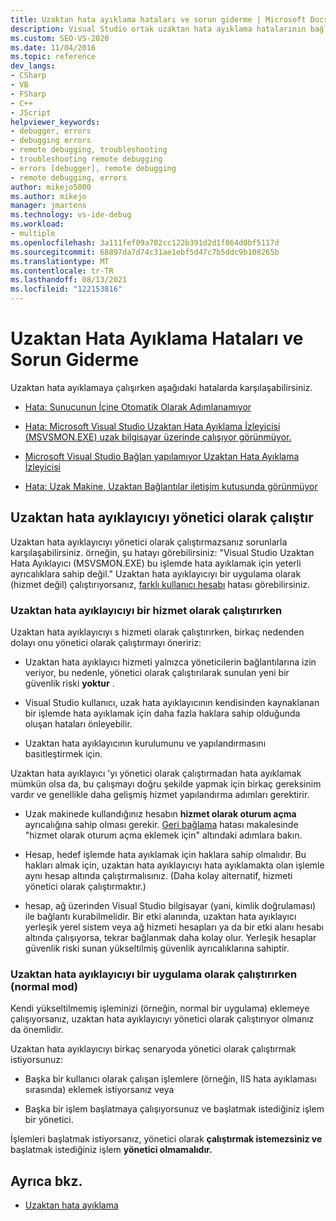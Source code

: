 ```yaml
---
title: Uzaktan hata ayıklama hataları ve sorun giderme | Microsoft Docs
description: Visual Studio ortak uzaktan hata ayıklama hatalarının bağlantılarını görüntüleyin. Uzaktan hata ayıklayıcı 'yı yönetici olarak çalıştırmayı öğrenin.
ms.custom: SEO-VS-2020
ms.date: 11/04/2016
ms.topic: reference
dev_langs:
- CSharp
- VB
- FSharp
- C++
- JScript
helpviewer_keywords:
- debugger, errors
- debugging errors
- remote debugging, troubleshooting
- troubleshooting remote debugging
- errors [debugger], remote debugging
- remote debugging, errors
author: mikejo5000
ms.author: mikejo
manager: jmartens
ms.technology: vs-ide-debug
ms.workload:
- multiple
ms.openlocfilehash: 3a111fef09a702cc122b391d2d1f864d0bf5117d
ms.sourcegitcommit: 68897da7d74c31ae1ebf5d47c7b5ddc9b108265b
ms.translationtype: MT
ms.contentlocale: tr-TR
ms.lasthandoff: 08/13/2021
ms.locfileid: "122153816"
---
```

# <a name="remote-debugging-errors-and-troubleshooting"></a>Uzaktan Hata Ayıklama Hataları ve Sorun Giderme

Uzaktan hata ayıklamaya çalışırken aşağıdaki hatalarda karşılaşabilirsiniz.

- [Hata: Sunucunun İçine Otomatik Olarak Adımlanamıyor](../debugger/error-unable-to-automatically-step-into-the-server.md)

- [Hata: Microsoft Visual Studio Uzaktan Hata Ayıklama İzleyicisi (MSVSMON.EXE) uzak bilgisayar üzerinde çalışıyor görünmüyor.](error-remote-debugging-monitor-msvsmon-exe-does-not-appear-to-be-running.md)

- [Microsoft Visual Studio Bağlan yapılamıyor Uzaktan Hata Ayıklama İzleyicisi](../debugger/unable-to-connect-to-the-microsoft-visual-studio-remote-debugging-monitor.md)

- [Hata: Uzak Makine, Uzaktan Bağlantılar iletişim kutusunda görünmüyor](../debugger/error-remote-machine-does-not-appear-in-a-remote-connections-dialog.md)

## <a name="run-the-remote-debugger-as-an-administrator"></a>Uzaktan hata ayıklayıcıyı yönetici olarak çalıştır

Uzaktan hata ayıklayıcıyı yönetici olarak çalıştırmazsanız sorunlarla karşılaşabilirsiniz. örneğin, şu hatayı görebilirsiniz: "Visual Studio Uzaktan Hata Ayıklayıcı (MSVSMON.EXE) bu işlemde hata ayıklamak için yeterli ayrıcalıklara sahip değil." Uzaktan hata ayıklayıcıyı bir uygulama olarak (hizmet değil) çalıştırıyorsanız, [farklı kullanıcı hesabı](error-the-microsoft-visual-studio-remote-debugging-monitor-on-the-remote-computer-is-running-as-a-different-user.md) hatası görebilirsiniz.

### <a name="when-running-the-remote-debugger-as-a-service"></a>Uzaktan hata ayıklayıcıyı bir hizmet olarak çalıştırırken

Uzaktan hata ayıklayıcıyı s hizmeti olarak çalıştırırken, birkaç nedenden dolayı onu yönetici olarak çalıştırmayı öneririz:

- Uzaktan hata ayıklayıcı hizmeti yalnızca yöneticilerin bağlantılarına izin veriyor, bu nedenle, yönetici olarak çalıştırılarak sunulan yeni bir güvenlik riski **yoktur** .

- Visual Studio kullanıcı, uzak hata ayıklayıcının kendisinden kaynaklanan bir işlemde hata ayıklamak için daha fazla haklara sahip olduğunda oluşan hataları önleyebilir.

- Uzaktan hata ayıklayıcının kurulumunu ve yapılandırmasını basitleştirmek için.

Uzaktan hata ayıklayıcı 'yı yönetici olarak çalıştırmadan hata ayıklamak mümkün olsa da, bu çalışmayı doğru şekilde yapmak için birkaç gereksinim vardır ve genellikle daha gelişmiş hizmet yapılandırma adımları gerektirir.

- Uzak makinede kullandığınız hesabın **hizmet olarak oturum açma** ayrıcalığına sahip olması gerekir. [Geri bağlama](error-the-visual-studio-remote-debugger-service-on-the-target-computer-cannot-connect-back-to-this-computer.md) hatası makalesinde "hizmet olarak oturum açma eklemek için" altındaki adımlara bakın.

- Hesap, hedef işlemde hata ayıklamak için haklara sahip olmalıdır. Bu hakları almak için, uzaktan hata ayıklayıcıyı hata ayıklamakta olan işlemle aynı hesap altında çalıştırmalısınız. (Daha kolay alternatif, hizmeti yönetici olarak çalıştırmaktır.) 

- hesap, ağ üzerinden Visual Studio bilgisayar (yani, kimlik doğrulaması) ile bağlantı kurabilmelidir. Bir etki alanında, uzaktan hata ayıklayıcı yerleşik yerel sistem veya ağ hizmeti hesapları ya da bir etki alanı hesabı altında çalışıyorsa, tekrar bağlanmak daha kolay olur. Yerleşik hesaplar güvenlik riski sunan yükseltilmiş güvenlik ayrıcalıklarına sahiptir.

### <a name="when-running-the-remote-debugger-as-an-application-normal-mode"></a>Uzaktan hata ayıklayıcıyı bir uygulama olarak çalıştırırken (normal mod)

Kendi yükseltilmemiş işleminizi (örneğin, normal bir uygulama) eklemeye çalışıyorsanız, uzaktan hata ayıklayıcıyı yönetici olarak çalıştırıyor olmanız da önemlidir.

Uzaktan hata ayıklayıcıyı birkaç senaryoda yönetici olarak çalıştırmak istiyorsunuz:

- Başka bir kullanıcı olarak çalışan işlemlere (örneğin, IIS hata ayıklaması sırasında) eklemek istiyorsanız veya

- Başka bir işlem başlatmaya çalışıyorsunuz ve başlatmak istediğiniz işlem bir yönetici.

İşlemleri başlatmak istiyorsanız, yönetici olarak **çalıştırmak istemezsiniz ve** başlatmak istediğiniz işlem **yönetici olmamalıdır.**

## <a name="see-also"></a>Ayrıca bkz.
- [Uzaktan hata ayıklama](../debugger/remote-debugging.md)